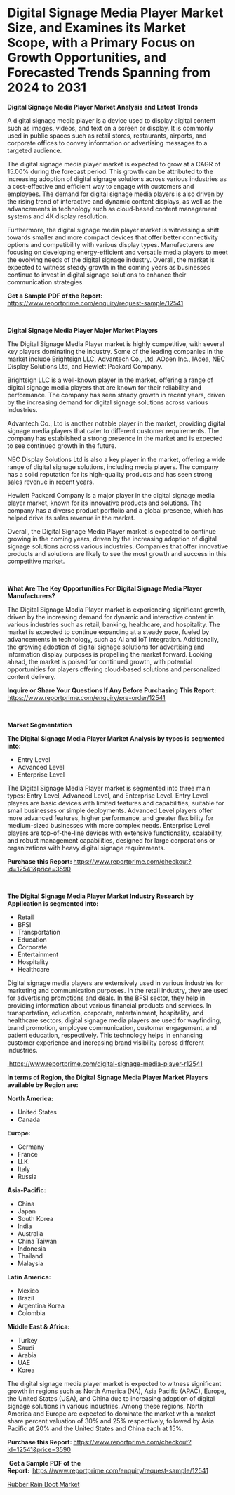<p><h1>Digital Signage Media Player Market Size, and Examines its Market Scope, with a Primary Focus on Growth Opportunities, and Forecasted Trends Spanning from 2024 to 2031</h1></p><p><strong>Digital Signage Media Player Market Analysis and Latest Trends</strong></p>
<p><p>A digital signage media player is a device used to display digital content such as images, videos, and text on a screen or display. It is commonly used in public spaces such as retail stores, restaurants, airports, and corporate offices to convey information or advertising messages to a targeted audience.</p><p>The digital signage media player market is expected to grow at a CAGR of 15.00% during the forecast period. This growth can be attributed to the increasing adoption of digital signage solutions across various industries as a cost-effective and efficient way to engage with customers and employees. The demand for digital signage media players is also driven by the rising trend of interactive and dynamic content displays, as well as the advancements in technology such as cloud-based content management systems and 4K display resolution.</p><p>Furthermore, the digital signage media player market is witnessing a shift towards smaller and more compact devices that offer better connectivity options and compatibility with various display types. Manufacturers are focusing on developing energy-efficient and versatile media players to meet the evolving needs of the digital signage industry. Overall, the market is expected to witness steady growth in the coming years as businesses continue to invest in digital signage solutions to enhance their communication strategies.</p></p>
<p><strong>Get a Sample PDF of the Report:&nbsp;</strong> <a href="https://www.reportprime.com/enquiry/request-sample/12541">https://www.reportprime.com/enquiry/request-sample/12541</a></p>
<p>&nbsp;</p>
<p><strong>Digital Signage Media Player Major Market Players</strong></p>
<p><p>The Digital Signage Media Player market is highly competitive, with several key players dominating the industry. Some of the leading companies in the market include Brightsign LLC, Advantech Co., Ltd, AOpen Inc., IAdea, NEC Display Solutions Ltd, and Hewlett Packard Company.</p><p>Brightsign LLC is a well-known player in the market, offering a range of digital signage media players that are known for their reliability and performance. The company has seen steady growth in recent years, driven by the increasing demand for digital signage solutions across various industries.</p><p>Advantech Co., Ltd is another notable player in the market, providing digital signage media players that cater to different customer requirements. The company has established a strong presence in the market and is expected to see continued growth in the future.</p><p>NEC Display Solutions Ltd is also a key player in the market, offering a wide range of digital signage solutions, including media players. The company has a solid reputation for its high-quality products and has seen strong sales revenue in recent years.</p><p>Hewlett Packard Company is a major player in the digital signage media player market, known for its innovative products and solutions. The company has a diverse product portfolio and a global presence, which has helped drive its sales revenue in the market.</p><p>Overall, the Digital Signage Media Player market is expected to continue growing in the coming years, driven by the increasing adoption of digital signage solutions across various industries. Companies that offer innovative products and solutions are likely to see the most growth and success in this competitive market.</p></p>
<p>&nbsp;</p>
<p><strong>What Are The Key Opportunities For Digital Signage Media Player Manufacturers?</strong></p>
<p><p>The Digital Signage Media Player market is experiencing significant growth, driven by the increasing demand for dynamic and interactive content in various industries such as retail, banking, healthcare, and hospitality. The market is expected to continue expanding at a steady pace, fueled by advancements in technology, such as AI and IoT integration. Additionally, the growing adoption of digital signage solutions for advertising and information display purposes is propelling the market forward. Looking ahead, the market is poised for continued growth, with potential opportunities for players offering cloud-based solutions and personalized content delivery.</p></p>
<p><strong>Inquire or Share Your Questions If Any Before Purchasing This Report:</strong> <a href="https://www.reportprime.com/enquiry/pre-order/12541">https://www.reportprime.com/enquiry/pre-order/12541</a></p>
<p>&nbsp;</p>
<p><strong>Market Segmentation</strong></p>
<p><strong>The Digital Signage Media Player Market Analysis by types is segmented into:</strong></p>
<p><ul><li>Entry Level</li><li>Advanced Level</li><li>Enterprise Level</li></ul></p>
<p><p>The Digital Signage Media Player market is segmented into three main types: Entry Level, Advanced Level, and Enterprise Level. Entry Level players are basic devices with limited features and capabilities, suitable for small businesses or simple deployments. Advanced Level players offer more advanced features, higher performance, and greater flexibility for medium-sized businesses with more complex needs. Enterprise Level players are top-of-the-line devices with extensive functionality, scalability, and robust management capabilities, designed for large corporations or organizations with heavy digital signage requirements.</p></p>
<p><strong>Purchase this Report:&nbsp;</strong><a href="https://www.reportprime.com/checkout?id=12541&price=3590">https://www.reportprime.com/checkout?id=12541&price=3590</a></p>
<p>&nbsp;</p>
<p><strong>The Digital Signage Media Player Market Industry Research by Application is segmented into:</strong></p>
<p><ul><li>Retail</li><li>BFSI</li><li>Transportation</li><li>Education</li><li>Corporate</li><li>Entertainment</li><li>Hospitality</li><li>Healthcare</li></ul></p>
<p><p>Digital signage media players are extensively used in various industries for marketing and communication purposes. In the retail industry, they are used for advertising promotions and deals. In the BFSI sector, they help in providing information about various financial products and services. In transportation, education, corporate, entertainment, hospitality, and healthcare sectors, digital signage media players are used for wayfinding, brand promotion, employee communication, customer engagement, and patient education, respectively. This technology helps in enhancing customer experience and increasing brand visibility across different industries.</p></p>
<p><a href="https://www.reportprime.com/digital-signage-media-player-r12541">&nbsp;https://www.reportprime.com/digital-signage-media-player-r12541</a></p>
<p><strong>In terms of Region, the Digital Signage Media Player Market Players available by Region are:</strong></p>
<p>
    <p> <strong> North America: </strong>
        <ul>
            <li>United States</li>
            <li>Canada</li>
        </ul>
        </p> 
    <p> <strong> Europe: </strong>
        <ul>
            <li>Germany</li>
            <li>France</li>
            <li>U.K.</li>
            <li>Italy</li>
            <li>Russia</li>
        </ul>
        </p> 
    <p> <strong> Asia-Pacific: </strong>
        <ul>
            <li>China</li>
            <li>Japan</li>
            <li>South Korea</li>
            <li>India</li>
            <li>Australia</li>
            <li>China Taiwan</li>
            <li>Indonesia</li>
            <li>Thailand</li>
            <li>Malaysia</li>
        </ul>
        </p> 
    <p> <strong> Latin America: </strong>
        <ul>
            <li>Mexico</li>
            <li>Brazil</li>
            <li>Argentina Korea</li>
            <li>Colombia</li>
        </ul>
        </p> 
    <p> <strong> Middle East & Africa: </strong>
        <ul>
            <li>Turkey</li>
            <li>Saudi</li>
            <li>Arabia</li>
            <li>UAE</li>
            <li>Korea</li>
        </ul>
    </p>
    </p>
<p><p>The digital signage media player market is expected to witness significant growth in regions such as North America (NA), Asia Pacific (APAC), Europe, the United States (USA), and China due to increasing adoption of digital signage solutions in various industries. Among these regions, North America and Europe are expected to dominate the market with a market share percent valuation of 30% and 25% respectively, followed by Asia Pacific at 20% and the United States and China each at 15%.</p></p>
<p><strong>Purchase this Report: </strong><a href="https://www.reportprime.com/checkout?id=12541&price=3590">https://www.reportprime.com/checkout?id=12541&price=3590</a></p>
<p>&nbsp;<strong>Get a Sample PDF of the Report:&nbsp;&nbsp;</strong><a href="https://www.reportprime.com/enquiry/request-sample/12541">https://www.reportprime.com/enquiry/request-sample/12541</a></p>
<p><strong></strong></p>
<p><p><a href="https://github.com/DeonteStanton2023/Market-Research-Report-List-2/blob/main/rubber-rain-boot-market.md">Rubber Rain Boot Market</a></p></p>
